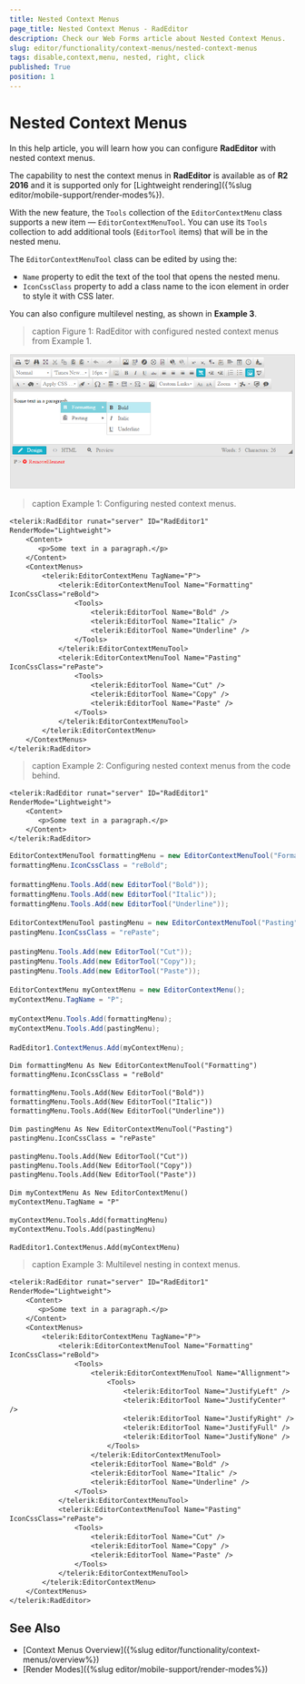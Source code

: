 ```yaml
---
title: Nested Context Menus
page_title: Nested Context Menus - RadEditor
description: Check our Web Forms article about Nested Context Menus.
slug: editor/functionality/context-menus/nested-context-menus
tags: disable,context,menu, nested, right, click
published: True
position: 1
---
```


# Nested Context Menus

In this help article, you will learn how you can configure **RadEditor** with nested context menus.

The capability to nest the context menus in **RadEditor** is available as of **R2 2016** and it is supported only for [Lightweight rendering]({%slug editor/mobile-support/render-modes%}).

With the new feature, the `Tools` collection of the `EditorContextMenu` class supports a new item — `EditorContextMenuTool`. You can use its `Tools` collection to add additional tools (`EditorTool` items) that will be in the nested menu. 

The `EditorContextMenuTool` class can be edited by using the:

* `Name` property to edit the text of the tool that opens the nested menu.
* `IconCssClass` property to add a class name to the icon element in order to style it with CSS later.

You can also configure multilevel nesting, as shown in **Example 3**.

>caption Figure 1: RadEditor with configured nested context menus from Example 1.

![](images/nested-context-menus.png)

>caption Example 1: Configuring nested context menus.

````ASP.NET
<telerik:RadEditor runat="server" ID="RadEditor1" RenderMode="Lightweight">  
    <Content>
       <p>Some text in a paragraph.</p>
    </Content>
    <ContextMenus>
        <telerik:EditorContextMenu TagName="P">
            <telerik:EditorContextMenuTool Name="Formatting" IconCssClass="reBold">
                <Tools>
                    <telerik:EditorTool Name="Bold" />
                    <telerik:EditorTool Name="Italic" />
                    <telerik:EditorTool Name="Underline" />
                </Tools>
            </telerik:EditorContextMenuTool>
            <telerik:EditorContextMenuTool Name="Pasting" IconCssClass="rePaste">
                <Tools>
                    <telerik:EditorTool Name="Cut" />
                    <telerik:EditorTool Name="Copy" />
                    <telerik:EditorTool Name="Paste" />
                </Tools>
            </telerik:EditorContextMenuTool>
        </telerik:EditorContextMenu>
    </ContextMenus>
</telerik:RadEditor>
```` 

>caption Example 2: Configuring nested context menus from the code behind. 

````ASP.NET
<telerik:RadEditor runat="server" ID="RadEditor1" RenderMode="Lightweight">
    <Content>
       <p>Some text in a paragraph.</p>
    </Content>
</telerik:RadEditor>
````

````C#
EditorContextMenuTool formattingMenu = new EditorContextMenuTool("Formatting");
formattingMenu.IconCssClass = "reBold";

formattingMenu.Tools.Add(new EditorTool("Bold"));
formattingMenu.Tools.Add(new EditorTool("Italic"));
formattingMenu.Tools.Add(new EditorTool("Underline"));

EditorContextMenuTool pastingMenu = new EditorContextMenuTool("Pasting");
pastingMenu.IconCssClass = "rePaste";

pastingMenu.Tools.Add(new EditorTool("Cut"));
pastingMenu.Tools.Add(new EditorTool("Copy"));
pastingMenu.Tools.Add(new EditorTool("Paste"));

EditorContextMenu myContextMenu = new EditorContextMenu();
myContextMenu.TagName = "P";

myContextMenu.Tools.Add(formattingMenu);
myContextMenu.Tools.Add(pastingMenu);

RadEditor1.ContextMenus.Add(myContextMenu);
````
````VB
Dim formattingMenu As New EditorContextMenuTool("Formatting")
formattingMenu.IconCssClass = "reBold"

formattingMenu.Tools.Add(New EditorTool("Bold"))
formattingMenu.Tools.Add(New EditorTool("Italic"))
formattingMenu.Tools.Add(New EditorTool("Underline"))

Dim pastingMenu As New EditorContextMenuTool("Pasting")
pastingMenu.IconCssClass = "rePaste"

pastingMenu.Tools.Add(New EditorTool("Cut"))
pastingMenu.Tools.Add(New EditorTool("Copy"))
pastingMenu.Tools.Add(New EditorTool("Paste"))

Dim myContextMenu As New EditorContextMenu()
myContextMenu.TagName = "P"

myContextMenu.Tools.Add(formattingMenu)
myContextMenu.Tools.Add(pastingMenu)

RadEditor1.ContextMenus.Add(myContextMenu)
````

>caption Example 3: Multilevel nesting in context menus.

````ASP.NET
<telerik:RadEditor runat="server" ID="RadEditor1" RenderMode="Lightweight">
    <Content>
       <p>Some text in a paragraph.</p>
    </Content>
    <ContextMenus>
        <telerik:EditorContextMenu TagName="P">
            <telerik:EditorContextMenuTool Name="Formatting" IconCssClass="reBold">
                <Tools>
                    <telerik:EditorContextMenuTool Name="Allignment">
                        <Tools>
                            <telerik:EditorTool Name="JustifyLeft" />
                            <telerik:EditorTool Name="JustifyCenter" />
                            <telerik:EditorTool Name="JustifyRight" />
                            <telerik:EditorTool Name="JustifyFull" />
                            <telerik:EditorTool Name="JustifyNone" />
                        </Tools>
                    </telerik:EditorContextMenuTool>
                    <telerik:EditorTool Name="Bold" />
                    <telerik:EditorTool Name="Italic" />
                    <telerik:EditorTool Name="Underline" />
                </Tools>
            </telerik:EditorContextMenuTool>
            <telerik:EditorContextMenuTool Name="Pasting" IconCssClass="rePaste">
                <Tools>
                    <telerik:EditorTool Name="Cut" />
                    <telerik:EditorTool Name="Copy" />
                    <telerik:EditorTool Name="Paste" />
                </Tools>
            </telerik:EditorContextMenuTool>
        </telerik:EditorContextMenu>
    </ContextMenus>
</telerik:RadEditor>

````



## See Also

* [Context Menus Overview]({%slug editor/functionality/context-menus/overview%})
* [Render Modes]({%slug editor/mobile-support/render-modes%})
